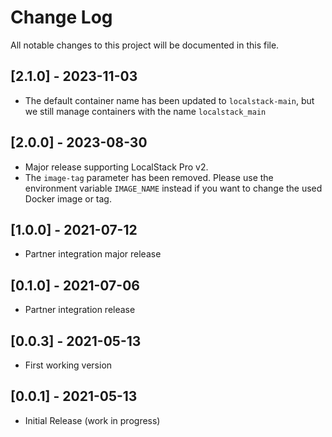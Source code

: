 # Change Log

All notable changes to this project will be documented in this file.

## [2.1.0] - 2023-11-03
- The default container name has been updated to `localstack-main`, but we still manage containers with the name `localstack_main`

## [2.0.0] - 2023-08-30
- Major release supporting LocalStack Pro v2.
- The `image-tag` parameter has been removed. Please use the environment variable `IMAGE_NAME` instead if you want to change the used Docker image or tag.

## [1.0.0] - 2021-07-12
- Partner integration major release

## [0.1.0] - 2021-07-06
- Partner integration release

## [0.0.3] - 2021-05-13
- First working version

## [0.0.1] - 2021-05-13
- Initial Release (work in progress)
